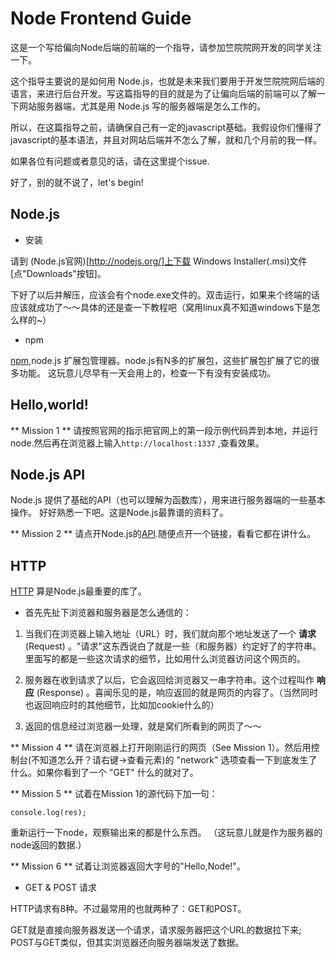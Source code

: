 # Node Frontend Guide

这是一个写给偏向Node后端的前端的一个指导，请参加竺院院网开发的同学关注一下。

这个指导主要说的是如何用 Node.js，也就是未来我们要用于开发竺院院网后端的语言，来进行后台开发。写这篇指导的目的就是为了让偏向后端的前端可以了解一下网站服务器端，尤其是用 Node.js 写的服务器端是怎么工作的。

所以，在这篇指导之前，请确保自己有一定的javascript基础。我假设你们懂得了 javascript的基本语法，并且对网站后端并不怎么了解，就和几个月前的我一样。

如果各位有问题或者意见的话，请在这里提个issue.

好了，别的就不说了，let's begin!

## Node.js 

- 安装

请到 (Node.js官网)[http://nodejs.org/]上下载 Windows Installer(.msi)文件[点"Downloads"按钮]。

下好了以后并解压，应该会有个node.exe文件的。双击运行，如果来个终端的话应该就成功了～～具体的还是查一下教程吧（窝用linux真不知道windows下是怎么样的~）

- npm

[npm](https://npmjs.org/),node.js 扩展包管理器。node.js有N多的扩展包，这些扩展包扩展了它的很多功能。
这玩意儿尽早有一天会用上的，检查一下有没有安装成功。


## Hello,world!

** Mission 1 ** 请按照官网的指示把官网上的第一段示例代码弄到本地，并运行node.然后再在浏览器上输入`http://localhost:1337` ,查看效果。


## Node.js API

Node.js 提供了基础的API（也可以理解为函数库），用来进行服务器端的一些基本操作。
好好熟悉一下吧。这是Node.js最靠谱的资料了。

** Mission 2 ** 请点开Node.js的[API](http://nodejs.org/api/).随便点开一个链接，看看它都在讲什么。


## HTTP

[HTTP](http://nodejs.org/api/http.html) 算是Node.js最重要的库了。

- 首先先扯下浏览器和服务器是怎么通信的：

1. 当我们在浏览器上输入地址（URL）时，我们就向那个地址发送了一个 **请求** (Request) 。"请求"这东西说白了就是一些（和服务器）约定好了的字符串。里面写的都是一些这次请求的细节，比如用什么浏览器访问这个网页的。

2. 服务器在收到请求了以后，它会返回给浏览器又一串字符串。这个过程叫作 **响应** (Response) 。喜闻乐见的是，响应返回的就是网页的内容了。（当然同时也返回响应时的其他细节，比如加cookie什么的）

3. 返回的信息经过浏览器一处理，就是窝们所看到的网页了～～

** Mission 4 ** 请在浏览器上打开刚刚运行的网页（See Mission 1）。然后用控制台(不知道怎么开？请右键->查看元素)的 "network" 选项查看一下到底发生了什么。如果你看到了一个 "GET" 什么的就对了。

** Mission 5 ** 试着在Mission 1的源代码下加一句：
```
console.log(res);
```
重新运行一下node，观察输出来的都是什么东西。
（这玩意儿就是作为服务器的node返回的数据.）

** Mission 6 ** 试着让浏览器返回大字号的"Hello,Node!"。

- GET & POST 请求

HTTP请求有8种。不过最常用的也就两种了：GET和POST。

GET就是直接向服务器发送一个请求，请求服务器把这个URL的数据拉下来;
POST与GET类似，但其实浏览器还向服务器端发送了数据。

